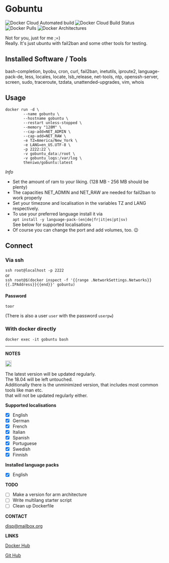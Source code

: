 # Gobuntu
![Docker Cloud Automated build](https://img.shields.io/docker/cloud/automated/theniwo/gobuntu) ![Docker Cloud Build Status](https://img.shields.io/docker/cloud/build/theniwo/gobuntu) ![Docker Pulls](https://img.shields.io/docker/pulls/theniwo/gobuntu) ![Docker Architectures](https://img.shields.io/badge/arch-x86%20%7C%20amd64-informational)

Not for you, just for me ;=)\
Really. It's just ubuntu with fail2ban and some other tools for testing.

## Installed Software / Tools
bash-completion, byobu, cron, curl, fail2ban, inetutils, iproute2, language-pack-de, less, locales, locate, lsb_release, net-tools, ntp, openssh-server, screen, sudo, traceroute, tzdata, unattended-upgrades, vim, whois

## Usage
```
docker run -d \
        --name gobuntu \
        --hostname gobuntu \
        --restart unless-stopped \
        --memory "128M" \
        --cap-add=NET_ADMIN \
        --cap-add=NET_RAW \
        -e TZ=America/New_York \
        -e LANG=en_US.UTF-8 \
        -p 2222:22 \
        -v gobuntu_data:/root \
        -v gobuntu_logs:/var/log \
        theniwo/gobuntu:latest
```
*Info*
- Set the amount of ram to your liking. (128 MB - 256 MB should be plenty)
- The capacities NET_ADMIN and NET_RAW are needed for fail2ban to work properly
- Set your timezone and localisation in the variables TZ and LANG respectively.
- To use your preferred language install it via \
  `apt install -y language-pack-(en|de|fr|it|es|pt|sv)` \
  See below for supported localisations
- Of course you can change the port and add volumes, too. :wink:


## Connect

### Via ssh
`ssh root@localhost -p 2222`\
or \
`ssh root@$(docker inspect -f '{{range .NetworkSettings.Networks}}{{.IPAddress}}{{end}}' gobuntu)`


#### Password
`toor`

(There is also a user `user` with the password `userpw`)

### With docker directly

`docker exec -it gobuntu bash`

---
**NOTES**
<!---
	<pre>
	Scrolltext
	</pre>
-->

<img src="https://upload.wikimedia.org/wikipedia/commons/thumb/e/e4/Infobox_info_icon.svg/1200px-Infobox_info_icon.svg.png" alt="drawing" width="20"/>

The latest version will be updated regularly. \
The 18.04 will be left untouched. \
Additionally there is the unminimized version, that includes most common tools like man etc. \
that will not be updated regularly either.

**Supported localisations**
  - [x] English
  - [x] German
  - [x] French
  - [x] Italian
  - [x] Spanish
  - [x] Portuguese
  - [x] Swedish
  - [x] Finnish

**Installed language packs**
  - [x] English

**TODO**

  - [ ] Make a version for arm architecture
  - [ ] Write multilang starter script
  - [ ] Clean up Dockerfile

**CONTACT**

[disp@mailbox.org](mailto:disp@mailbox.org)

**LINKS**

[Docker Hub](https://hub.docker.com/repository/docker/theniwo/gobuntu)

[Git Hub](https://github.com/theniwo/gobuntu)
